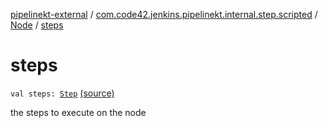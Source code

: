 [pipelinekt-external](../../index.md) / [com.code42.jenkins.pipelinekt.internal.step.scripted](../index.md) / [Node](index.md) / [steps](./steps.md)

# steps

`val steps: `[`Step`](../../com.code42.jenkins.pipelinekt.core.step/-step/index.md) [(source)](https://github.com/code42/pipelinekt/tree/master/internal/src/main/kotlin/com/code42/jenkins/pipelinekt/internal/step/scripted/Node.kt#L20)

the steps to execute on the node

